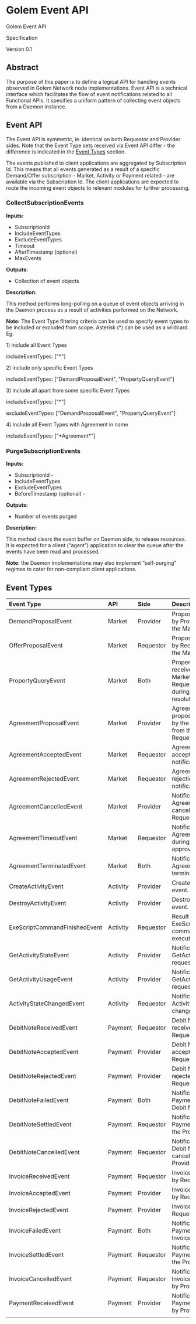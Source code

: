# Golem Event API

Golem Event API

Specification

Version 0.1

## Abstract

The purpose of this paper is to define a logical API for handling events observed in Golem Network node implementations. Event API is a technical interface which facilitates the flow of event notifications related to all Functional APIs. It specifies a uniform pattern of collecting event objects from a Daemon instance.

## Event API

The Event API is symmetric, ie. identical on both Requestor and Provider sides. Note that the Event Type sets received via Event API differ - the difference is indicated in the [Event Types](golem-event-api.md) section.

The events published to client applications are aggregated by Subscription Id. This means that all events generated as a result of a specific Demand/Offer subscription - Market, Activity or Payment related - are available via the Subscription Id. The client applications are expected to route the incoming event objects to relevant modules for further processing.

### CollectSubscriptionEvents

**Inputs:**

* SubscriptionId
* IncludeEventTypes
* ExcludeEventTypes
* Timeout
* AfterTimestamp \(optional\)
* MaxEvents

**Outputs:**

* Collection of event objects

**Description:**

This method performs long-polling on a queue of event objects arriving in the Daemon process as a result of activities performed on the Network.

**Note:** The Event Type filtering criteria can be used to specify event types to be included or excluded from scope. Asterisk \(\*\) can be used as a wildcard. Eg.

1\) include all Event Types

includeEventTypes: \["\*"\]

2\) include only specific Event Types

includeEventTypes: \["DemandProposalEvent", "PropertyQueryEvent"\]

3\) include all apart from some specific Event Types

includeEventTypes: \["\*"\]

excludeEventTypes: \["DemandProposalEvent", "PropertyQueryEvent"\]

4\) include all Event Types with Agreement in name

includeEventTypes: \["\*Agreement\*"\]

### PurgeSubscriptionEvents

**Inputs:**

* SubscriptionId -
* IncludeEventTypes
* ExcludeEventTypes
* BeforeTimestamp \(optional\) -

**Outputs:**

* Number of events purged

**Description:**

This method clears the event buffer on Daemon side, to release resources. It is expected for a client \(“agent”\) application to clear the queue after the events have been read and processed.

**Note:** the Daemon implementations may also implement “self-purging” regimes to cater for non-compliant client applications.

## Event Types

| **Event Type** | **API** | **Side** | **Description** |
| :--- | :--- | :--- | :--- |
| DemandProposalEvent | Market | Provider | Proposal received by Provider from the Market. |
| OfferProposalEvent | Market | Requestor | Proposal received by Requestor from the Market. |
| PropertyQueryEvent | Market | Both | Property Query received from the Market by Requestor/Provider during Proposal resolution. |
| AgreementProposalEvent | Market | Provider | Agreement proposal received by the Provider from the Requestor. |
| AgreementAcceptedEvent | Market | Requestor | Agreement acceptance notification. |
| AgreementRejectedEvent | Market | Requestor | Agreement rejection notification. |
| AgreementCancelledEvent | Market | Provider | Notification of Agreement cancellation by the Requestor. |
| AgreementTimeoutEvent | Market | Requestor | Notification of Agreement timeout during the approval process. |
| AgreementTerminatedEvent | Market | Both | Notification of Agreement termination. |
| CreateActivityEvent | Activity | Provider | Create Activity event. |
| DestroyActivityEvent | Activity | Provider | Destroy Activity event. |
| ExeScriptCommandFinishedEvent | Activity | Requestor | Result of an ExeScript command execution. |
| GetActivityStateEvent | Activity | Provider | Notification of GetActivityState request. |
| GetActivityUsageEvent | Activity | Provider | Notification of GetActivityUsage request. |
| ActivityStateChangedEvent | Activity | Requestor | Notification of Activity State change. |
| DebitNoteReceivedEvent | Payment | Requestor | Debit Note received by Requestor. |
| DebitNoteAcceptedEvent | Payment | Provider | Debit Note accepted by Requestor. |
| DebitNoteRejectedEvent | Payment | Provider | Debit Note rejected by Requestor. |
| DebitNoteFailedEvent | Payment | Both | Notification of Payment failure for Debit Note. |
| DebitNoteSettledEvent | Payment | Requestor | Notification of Payment reaching the Provider. |
| DebitNoteCancelledEvent | Payment | Requestor | Notification of Debit Note cancelled by Provider. |
| InvoiceReceivedEvent | Payment | Requestor | Invoice received by Requestor. |
| InvoiceAcceptedEvent | Payment | Provider | Invoice accepted by Requestor. |
| InvoiceRejectedEvent | Payment | Provider | Invoice rejected by Requestor. |
| InvoiceFailedEvent | Payment | Both | Notification of Payment failure for Invoice. |
| InvoiceSettledEvent | Payment | Requestor | Notification of Payment reaching the Provider. |
| InvoiceCancelledEvent | Payment | Requestor | Notification of Invoice cancelled by Provider. |
| PaymentReceivedEvent | Payment | Provider | Notification of new Payment received by Provider. |
|  |  |  |  |

